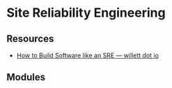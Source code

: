 # Site Reliability Engineering

Resources
---

- [How to Build Software like an SRE — willett dot io][1]

<!-- Links -->
[1]: https://www.willett.io/posts/precepts/

<!-- Links end -->


Modules
---

